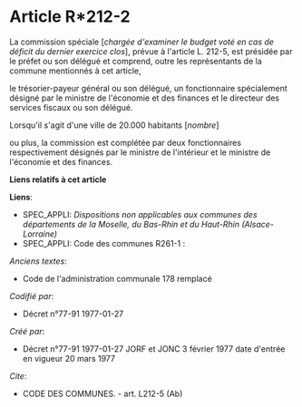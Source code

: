 # Article R*212-2

La commission spéciale [*chargée d'examiner le budget voté en cas de déficit du dernier exercice clos*], prévue à l'article
L. 212-5, est présidée par le préfet ou son délégué et comprend, outre les représentants de la commune mentionnés à cet
article,

le trésorier-payeur général ou son délégué, un fonctionnaire spécialement désigné par le ministre de l'économie et des
finances et le directeur des services fiscaux ou son délégué. 

Lorsqu'il s'agit d'une ville de 20.000 habitants [*nombre*]

ou plus, la commission est complétée par deux fonctionnaires respectivement désignés par le ministre de l'intérieur et le
ministre de l'économie et des finances.

**Liens relatifs à cet article**

**Liens**:

  - SPEC_APPLI: *Dispositions non applicables aux communes des départements de la Moselle, du Bas-Rhin et du Haut-Rhin (Alsace-Lorraine)*
  - SPEC_APPLI: Code des communes R261-1 :

_Anciens textes_:

  - Code de l'administration communale 178 remplacé

_Codifié par_:

  - Décret n°77-91 1977-01-27

_Créé par_:

  - Décret n°77-91 1977-01-27 JORF et JONC 3 février 1977 date d'entrée en vigueur 20 mars 1977

_Cite_:

  - CODE DES COMMUNES. - art. L212-5 (Ab)
